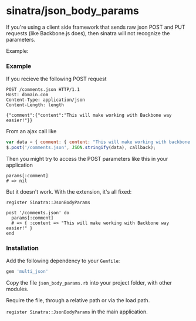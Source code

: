 # sinatra/json_body_params

If you're using a client side framework that sends raw json POST and PUT requests (like Backbone.js does), then sinatra will not recognize the parameters.

Example:

### Example

If you recieve the following POST request

```
POST /comments.json HTTP/1.1
Host: domain.com
Content-Type: application/json
Content-Length: length

{"comment":{"content":"This will make working with Backbone way easier!"}}
```

From an ajax call like

```javascript
var data = { comment: { content: "This will make working with backbone way easier!" } };
$.post('/comments.json', JSON.stringify(data), callback);
```
Then you might try to access the POST parameters like this in your application

```
params[:comment]
# => nil
```

But it doesn't work. With the extension, it's all fixed:

```
register Sinatra::JsonBodyParams

post '/comments.json' do
  params[:comment]
  # => { :content => "This will make working with Backbone way easier!" }
end
```

### Installation

Add the following dependency to your `Gemfile`:

```ruby
gem 'multi_json'
```

Copy the file `json_body_params.rb` into your project folder, with other modules.

Require the file, through a relative path or via the load path.

`register Sinatra::JsonBodyParams` in the main application.
